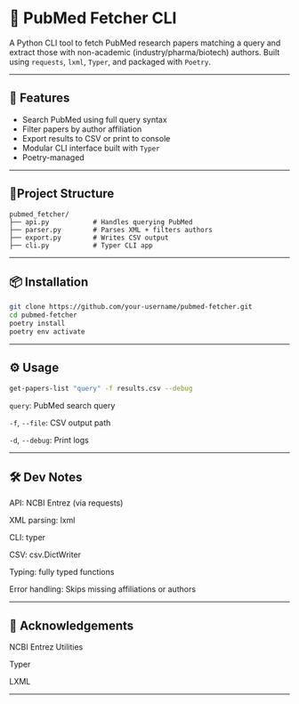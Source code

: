 # 🧪 PubMed Fetcher CLI

A Python CLI tool to fetch PubMed research papers matching a query and extract those with non-academic (industry/pharma/biotech) authors. Built using `requests`, `lxml`, `Typer`, and packaged with `Poetry`.

---

## 🚀 Features

- Search PubMed using full query syntax
- Filter papers by author affiliation 
- Export results to CSV or print to console
- Modular CLI interface built with `Typer`
- Poetry-managed

---
## 📜Project Structure

```
pubmed_fetcher/
├── api.py           # Handles querying PubMed
├── parser.py        # Parses XML + filters authors
├── export.py        # Writes CSV output
├── cli.py           # Typer CLI app
```
---

## 📦 Installation

```bash
git clone https://github.com/your-username/pubmed-fetcher.git
cd pubmed-fetcher
poetry install
poetry env activate
```
---

## ⚙️ Usage

```bash
get-papers-list "query" -f results.csv --debug

```
`query`: PubMed search query

`-f`, `--file`: CSV output path

`-d`, `--debug`: Print logs

---
## 🛠 Dev Notes

API: NCBI Entrez (via requests)

XML parsing: lxml

CLI: typer

CSV: csv.DictWriter

Typing: fully typed functions

Error handling: Skips missing affiliations or authors

---

## 🙌 Acknowledgements

NCBI Entrez Utilities

Typer

LXML

---

 
